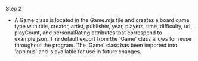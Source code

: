 
Step 2
- A Game class is located in the Game.mjs file and creates a board game type with title, creator, artist, publisher, year, players, time, difficulty, url, playCount, and personalRating attributes that correspond to example.json.
The default export from the 'Game' class allows for reuse throughout the program.
The 'Game' class has been imported into 'app.mjs' and is available for use in future changes.